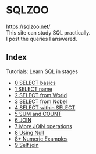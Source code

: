 # SQLZOO

https://sqlzoo.net/  
This site can study SQL practically.  
I post the queries I answered.


## Index
Tutorials: Learn SQL in stages
- [0 SELECT basics](https://github.com/youichiro/sqlzoo/blob/master/00_SELECT_basics.md)
- [1 SELECT name](https://github.com/youichiro/sqlzoo/blob/master/01_SELECT_name.md)
- [2 SELECT from World](https://github.com/youichiro/sqlzoo/blob/master/02_SELECT_from_World.md)
- [3 SELECT from Nobel](https://github.com/youichiro/sqlzoo/blob/master/03_SELECT_from_Nobel.md)
- [4 SELECT within SELECT](https://github.com/youichiro/sqlzoo/blob/master/04_SELECT_within_SELECT.md)
- [5 SUM and COUNT](https://github.com/youichiro/sqlzoo/blob/master/05_SUM_and_COUNT.md)
- [6 JOIN](https://github.com/youichiro/sqlzoo/blob/master/06_JOIN.md)
- [7 More JOIN operations](https://github.com/youichiro/sqlzoo/blob/master/07_More_JOIN_operations.md)
- [8 Using Null](https://github.com/youichiro/sqlzoo/blob/master/08_Using_Null.md)
- [8+ Numeric Examples](https://github.com/youichiro/sqlzoo/blob/master/08%2B_Numeric_Examples.md)
- [9 Self join](https://github.com/youichiro/sqlzoo/blob/master/09_Self_join.md)
